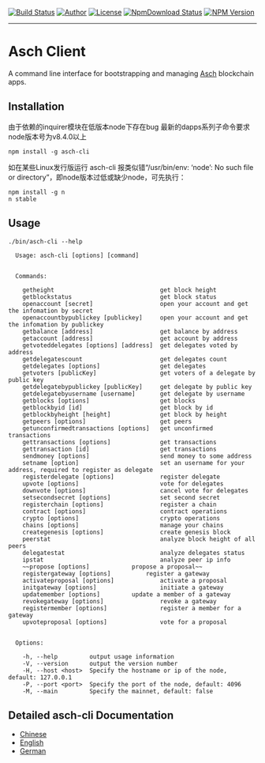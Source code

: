 [![Build Status](https://travis-ci.org/AschPlatform/asch-cli.png?branch=master)](https://travis-ci.org/AschPlatform/asch-cli)
[![Author](https://img.shields.io/badge/author-@AschPlatform-blue.svg?style=flat)](http://github.com/AschPlatform)
[![License](https://img.shields.io/badge/license-MIT-yellow.svg?style=flat)](http://AschPlatform.mit-license.org)
[![NpmDownload Status](http://img.shields.io/npm/dm/asch-cli.svg)](https://www.npmjs.org/package/asch-cli)
[![NPM Version](https://img.shields.io/npm/v/asch-cli.svg?style=flat)](https://www.npmjs.org/package/asch-cli)
- - -

# Asch Client

A command line interface for bootstrapping and managing [Asch](https://github.com/AschPlatform) blockchain apps.

## Installation

由于依赖的inquirer模块在低版本node下存在bug
最新的dapps系列子命令要求node版本号为v8.4.0以上

```
npm install -g asch-cli
```

如在某些Linux发行版运行 asch-cli 报类似错“/usr/bin/env: ‘node’: No such file or directory”，即node版本过低或缺少node，可先执行：

```
npm install -g n
n stable
```

## Usage

```
./bin/asch-cli --help

  Usage: asch-cli [options] [command]


  Commands:

    getheight                              get block height
    getblockstatus                         get block status
    openaccount [secret]                   open your account and get the infomation by secret
    openaccountbypublickey [publickey]     open your account and get the infomation by publickey
    getbalance [address]                   get balance by address
    getaccount [address]                   get account by address
    getvoteddelegates [options] [address]  get delegates voted by address
    getdelegatescount                      get delegates count
    getdelegates [options]                 get delegates
    getvoters [publicKey]                  get voters of a delegate by public key
    getdelegatebypublickey [publicKey]     get delegate by public key
    getdelegatebyusername [username]       get delegate by username
    getblocks [options]                    get blocks
    getblockbyid [id]                      get block by id
    getblockbyheight [height]              get block by height
    getpeers [options]                     get peers
    getunconfirmedtransactions [options]   get unconfirmed transactions
    gettransactions [options]              get transactions
    gettransaction [id]                    get transactions
    sendmoney [options]                    send money to some address
    setname [option]                       set an username for your address, required to register as delegate
    registerdelegate [options]             register delegate
    upvote [options]                       vote for delegates
    downvote [options]                     cancel vote for delegates
    setsecondsecret [options]              set second secret
    registerchain [options]                register a chain
    contract [options]                     contract operations
    crypto [options]                       crypto operations
    chains [options]                       manage your chains
    creategenesis [options]                create genesis block
    peerstat                               analyze block height of all peers
    delegatestat                           analyze delegates status
    ipstat                                 analyze peer ip info
    ~~propose [options]       	   propose a proposal~~
    registergateway [options]		   register a gateway
    activateproposal [options]             activate a proposal
    initgateway [options]                  initiate a gateway
    updatemember [options] 		   update a member of a gateway	
    revokegateway [options]                revoke a gateway
    registermember [options]	           register a member for a gateway
    upvoteproposal [options]	           vote for a proposal
	
 
  Options:

    -h, --help         output usage information
    -V, --version      output the version number
    -H, --host <host>  Specify the hostname or ip of the node, default: 127.0.0.1
    -P, --port <port>  Specify the port of the node, default: 4096
    -M, --main         Specify the mainnet, default: false
```

## Detailed asch-cli Documentation

* [Chinese](https://github.com/AschPlatform/asch-docs/blob/master/cli_usage/zh-cn.md)
* [English](https://github.com/AschPlatform/asch-docs/blob/master/cli_usage/en.md)
* [German](https://github.com/AschPlatform/asch-docs/blob/master/cli_usage/de.md)
